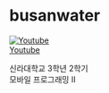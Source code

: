 # busanwater

[![Youtube](http://img.youtube.com/vi/YiHAZ-QiMNA/0.jpg)](https://youtu.be/YiHAZ-QiMNA)  
[Youtube](https://www.youtube.com/watch?v=YiHAZ-QiMNA)  

신라대학교 3학년 2학기  
모바일 프로그래밍 II  

